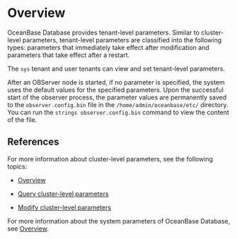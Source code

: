 # Overview

OceanBase Database provides tenant-level parameters. Similar to cluster-level parameters, tenant-level parameters are classified into the following types: parameters that immediately take effect after modification and parameters that take effect after a restart.

The `sys` tenant and user tenants can view and set tenant-level parameters.

After an OBServer node is started, if no parameter is specified, the system uses the default values for the specified parameters. Upon the successful start of the observer process, the parameter values are permanently saved to the `observer.config.bin` file in the `/home/admin/oceanbase/etc/` directory. You can run the `strings observer.config.bin` command to view the content of the file.

## References

For more information about cluster-level parameters, see the following topics:

* [Overview](../../1.manage-clusters/3.manage-cluster-parameters/1.overview-of-cluster-parameter-management.md)

* [Query cluster-level parameters](../../1.manage-clusters/3.manage-cluster-parameters/2.you-can-call-this-operation-to-query-cluster-parameters.md)

* [Modify cluster-level parameters](../../../../../6.manage/1.cluster-management/3.common-cluster-operations/13.modify-cluster-parameters.md)

For more information about the system parameters of OceanBase Database, see [Overview](../../2.configuration-management/1.configuration-management-introduction.md).
